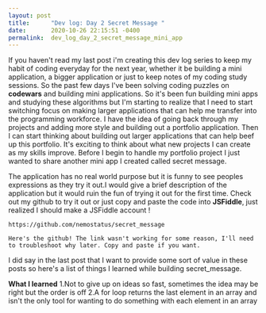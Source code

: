 ```yaml
---
layout: post
title:      "Dev log: Day 2 Secret Message "
date:       2020-10-26 22:15:51 -0400
permalink:  dev_log_day_2_secret_message_mini_app
---
```



If you haven't read my last post i'm creating this dev log series to keep my habit of coding everyday for the next year, whether it be building a mini application, a bigger application or just to keep notes of my coding study sessions. So the past few days I've been solving coding puzzles on **codewars** and building mini applications. So it's been fun building mini apps and studying these algorithms but I'm starting to realize that I need to start switching focus on making larger applications that can help me transfer into the programming workforce. I have the idea of going back through my projects and adding more style and building out a portfolio application.  Then I can start thinking about building out larger applications that can help beef up this portfolio. It's exciting to think about what new projects I can create as my skills improve. Before I begin to handle my portfolio project I just wanted to share another mini app I created called secret message.


The application has no real world purpose but it is funny to see peoples expressions as they try it out.I would give a brief description of the application but it would ruin the fun of trying it out for the first time. Check out my github to try it out or just copy and paste the code into **JSFiddle**, just realized  I should make a JSFiddle account !

```
https://github.com/nemostatus/secret_message

Here's the github! The link wasn't working for some reason, I'll need to troubleshoot why later. Copy and paste if you want.
```

I did say in the last post that I want to provide some sort of value in these posts so here's a list of things I learned while building secret_message.

**What I learned**
1.Not to give up on ideas so fast, sometimes the idea may be right but the order is off
2.A for loop returns the last element in an array and isn't the only tool for wanting to do something with each element in an array


